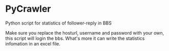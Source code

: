 # PyCrawler
Python script for statistics of follower-reply in BBS

Make sure you replace the hosturl, username and password with your own, this script will login the bbs.
What's more it can write the statistics infomation in an excel file.
